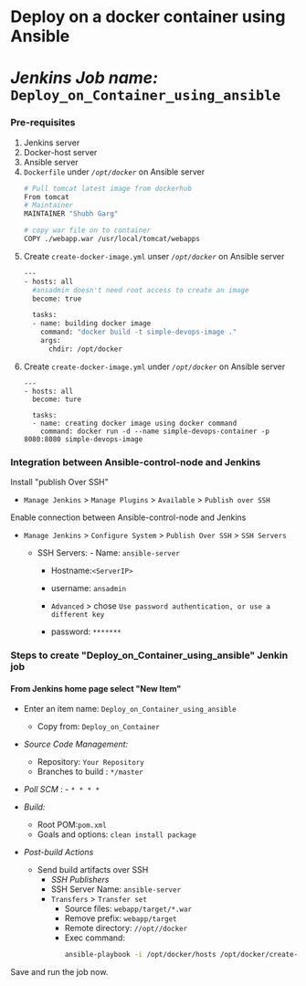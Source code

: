 # Deploy on a docker container using Ansible
# *Jenkins Job name:* `Deploy_on_Container_using_ansible`

### Pre-requisites

1. Jenkins server 
1. Docker-host server 
1. Ansible server
1. `Dockerfile` under *`/opt/docker`* on Ansible server 
   ```sh 
   # Pull tomcat latest image from dockerhub 
   From tomcat
   # Maintainer
   MAINTAINER "Shubh Garg" 

   # copy war file on to container 
   COPY ./webapp.war /usr/local/tomcat/webapps
1. Create `create-docker-image.yml` unser *`/opt/docker`* on Ansible server 
   ```sh
   ---
   - hosts: all
     #ansadmin doesn't need root access to create an image
     become: true 

     tasks:
     - name: building docker image
       command: "docker build -t simple-devops-image ." 
       args:
         chdir: /opt/docker
   ```
1. Create `create-docker-image.yml` under *`/opt/docker`* on Ansible server 
   ```ssh
   ---
   - hosts: all
     become: ture

     tasks:
     - name: creating docker image using docker command
       command: docker run -d --name simple-devops-container -p 8080:8080 simple-devops-image
   ```

### Integration between Ansible-control-node and Jenkins

Install "publish Over SSH"
 - `Manage Jenkins` > `Manage Plugins` > `Available` > `Publish over SSH`

Enable connection between Ansible-control-node and Jenkins

- `Manage Jenkins` > `Configure System` > `Publish Over SSH` > `SSH Servers` 

	- SSH Servers:
                - Name: `ansible-server`
		- Hostname:`<ServerIP>`
		- username: `ansadmin`
               
       -  `Advanced` > chose `Use password authentication, or use a different key`
		 - password: `*******`
 
### Steps to create "Deploy_on_Container_using_ansible" Jenkin job
#### From Jenkins home page select "New Item"
   - Enter an item name: `Deploy_on_Container_using_ansible`
     - Copy from: `Deploy_on_Container`
     
   - *Source Code Management:*
      - Repository: `Your Repository`
      - Branches to build : `*/master`  
   - *Poll SCM* :      - `* * * *`

   - *Build:*
     - Root POM:`pom.xml`
     - Goals and options: `clean install package`

 - *Post-build Actions*
   - Send build artifacts over SSH
     - *SSH Publishers*
      - SSH Server Name: `ansible-server`
       - `Transfers` >  `Transfer set`
            - Source files: `webapp/target/*.war`
	       - Remove prefix: `webapp/target`
	       - Remote directory: `//opt//docker`
	       - Exec command: 
                ```sh 
                ansible-playbook -i /opt/docker/hosts /opt/docker/create-docker-image.yml;
                ```

Save and run the job now.
